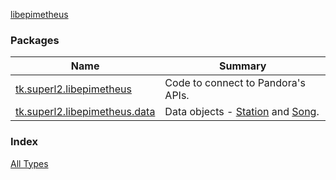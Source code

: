 [libepimetheus](./index.md)

### Packages

| Name | Summary |
|---|---|
| [tk.superl2.libepimetheus](tk.superl2.libepimetheus/index.md) | Code to connect to Pandora's APIs. |
| [tk.superl2.libepimetheus.data](tk.superl2.libepimetheus.data/index.md) | Data objects - [Station](tk.superl2.libepimetheus.data/-station/index.md) and [Song](tk.superl2.libepimetheus.data/-song/index.md). |

### Index

[All Types](alltypes/index.md)